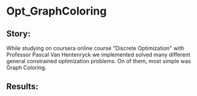 # Opt_GraphColoring

## Story:

While studying on coursera online course "Discrete Optimization" with Professor Pascal Van Hentenryck we implemented solved many different general constrained optimization problems. On of them, most simple was Graph Coloring.

## Results:
